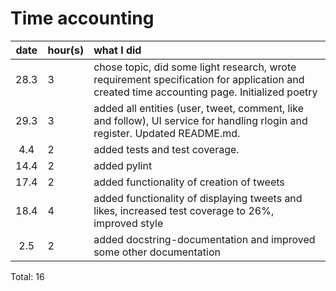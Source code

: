 # Time accounting

| date | hour(s) | what I did |
| :----:|:-----| :-----|
| 28.3 |  3    | chose topic, did some light research, wrote requirement specification for application and created time accounting page. Initialized poetry |
| 29.3 |  3    | added all entities (user, tweet, comment, like and follow), UI service for handling rlogin and register. Updated README.md.  |
|  4.4 |  2    | added tests and test coverage.  |
| 14.4 |  2    | added pylint|
| 17.4 |  2    | added functionality of creation of tweets |
| 18.4 |  4    | added functionality of displaying tweets and likes, increased test coverage to 26%, improved style |
| 2.5  |  2    | added docstring-documentation and improved some other documentation|
Total:  16

